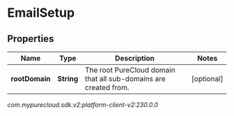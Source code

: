 # EmailSetup


## Properties

| Name | Type | Description | Notes |
| ------------ | ------------- | ------------- | ------------- |
| **rootDomain** | **String** | The root PureCloud domain that all sub-domains are created from. |  [optional] |




_com.mypurecloud.sdk.v2:platform-client-v2:230.0.0_
